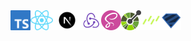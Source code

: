 <a href="https://github.com/microsoft/TypeScript" target="_blank">
  <img align="left" height="32" src="https://github.com/omermecitoglu/omermecitoglu/blob/main/assets/typescript.svg" alt="TypeScript">
</a>
<a href="https://github.com/facebook/react" target="_blank">
  <img align="left" height="32" src="https://github.com/omermecitoglu/omermecitoglu/blob/main/assets/react.svg" alt="React">
</a>
<a href="https://github.com/vercel/next.js" target="_blank">
  <img align="left" height="32" src="https://github.com/omermecitoglu/omermecitoglu/blob/main/assets/next.svg" alt="React">
</a>
<a href="https://github.com/reduxjs/redux" target="_blank">
  <img align="left" height="32" src="https://github.com/omermecitoglu/omermecitoglu/blob/main/assets/redux.svg" alt="Redux">
</a>
<a href="https://github.com/sass/sass" target="_blank">
  <img align="left" height="32" src="https://github.com/omermecitoglu/omermecitoglu/blob/main/assets/sass.svg" alt="Sass">
</a>
<a href="https://github.com/OAI/OpenAPI-Specification" target="_blank">
  <img align="left" height="32" src="https://github.com/omermecitoglu/omermecitoglu/blob/main/assets/openapi.svg" alt="Sass">
</a>
<a href="https://github.com/drizzle-team/drizzle-orm" target="_blank">
  <img align="left" height="32" src="https://github.com/omermecitoglu/omermecitoglu/blob/main/assets/drizzle.svg" alt="Sass">
</a>
<a href="https://github.com/colinhacks/zod" target="_blank">
  <img align="left" height="32" src="https://github.com/omermecitoglu/omermecitoglu/blob/main/assets/zod.svg" alt="Sass">
</a>
